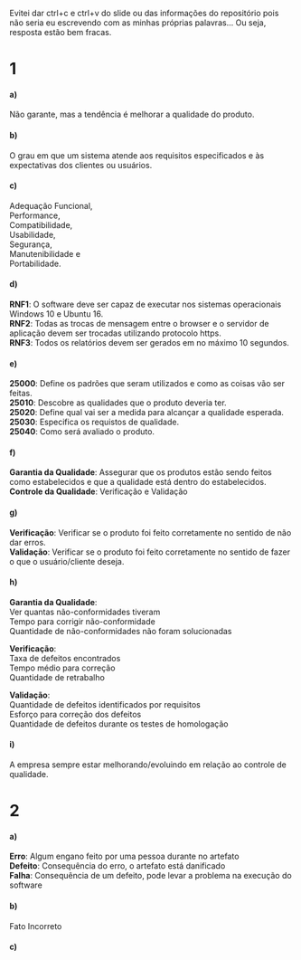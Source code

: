 Evitei dar ctrl+c e ctrl+v do slide ou das informações do repositório pois não seria eu escrevendo com as minhas próprias palavras... Ou seja, resposta estão bem fracas.  

# 1

#### a)
Não garante, mas a tendência é melhorar a qualidade do produto.  

#### b)
O grau em que um sistema atende aos requisitos especificados e às expectativas dos clientes ou usuários.  

#### c)  
Adequação Funcional,  
Performance,  
Compatibilidade,  
Usabilidade,  
Segurança,  
Manutenibilidade e  
Portabilidade.  

#### d)
**RNF1**: O software deve ser capaz de executar nos sistemas operacionais Windows 10 e Ubuntu 16.  
**RNF2**: Todas as trocas de mensagem entre o browser e o servidor de aplicação devem ser trocadas utilizando protocolo https.  
**RNF3**: Todos os relatórios devem ser gerados em no máximo 10 segundos.  

#### e)
**25000**: Define os padrões que seram utilizados e como as coisas vão ser feitas.  
**25010**: Descobre as qualidades que o produto deveria ter.  
**25020**: Define qual vai ser a medida para alcançar a qualidade esperada.  
**25030**: Especifica os requistos de qualidade.  
**25040**: Como será avaliado o produto.  

#### f)
**Garantia da Qualidade**: Assegurar que os produtos estão sendo feitos como estabelecidos e que a qualidade está dentro do estabelecidos.   
**Controle da Qualidade**: Verificação e Validação   

#### g)
**Verificação**: Verificar se o produto foi feito corretamente no sentido de não dar erros.  
**Validação**: Verificar se o produto foi feito corretamente no sentido de fazer o que o usuário/cliente deseja.  

#### h)
**Garantia da Qualidade**:  
Ver quantas não-conformidades tiveram  
Tempo para corrigir não-conformidade  
Quantidade de não-conformidades não foram solucionadas  

**Verificação**:  
Taxa de defeitos encontrados  
Tempo médio para correção  
Quantidade de retrabalho  

**Validação**:  
Quantidade de defeitos identificados por requisitos  
Esforço para correção dos defeitos  
Quantidade de defeitos durante os testes de homologação  

#### i)
A empresa sempre estar melhorando/evoluindo em relação ao controle de qualidade.  

# 2

#### a)
**Erro**: Algum engano feito por uma pessoa durante no artefato  
**Defeito**: Consequência do erro, o artefato está danificado  
**Falha**: Consequência de um defeito, pode levar a problema na execução do software  

#### b)
Fato Incorreto

#### c)
